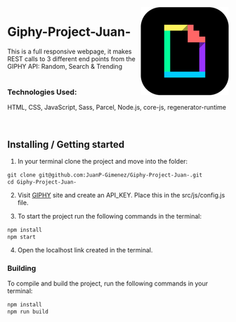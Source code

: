 <img src="src/img/giphy-logo.png" alt="Logo of the project" align="right" width="200">

# Giphy-Project-Juan-

This is a full responsive webpage, it makes REST calls to 3 different end points from the GIPHY API: Random, Search & Trending
<br/>
<br/>

### Technologies Used:

HTML, CSS, JavaScript, Sass, Parcel, Node.js, core-js, regenerator-runtime
<br/>
<br/>
<br/>

## Installing / Getting started

1. In your terminal clone the project and move into the folder:

```shell
git clone git@github.com:JuanP-Gimenez/Giphy-Project-Juan-.git
cd Giphy-Project-Juan-
```

2. Visit [GIPHY](https://developers.giphy.com/docs/api/endpoint) site and create an API_KEY. Place this in the src/js/config.js file.

3. To start the project run the following commands in the terminal:

```shell
npm install
npm start
```

4. Open the localhost link created in the terminal.

### Building

To compile and build the project, run the following commands in your terminal:

```shell
npm install
npm run build
```
